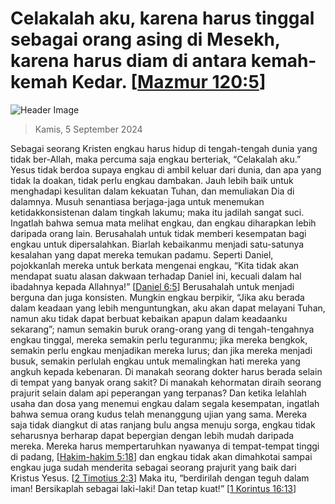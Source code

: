 
# Celakalah aku, karena harus tinggal sebagai orang asing di Mesekh, karena harus diam di antara kemah-kemah Kedar. [[Mazmur 120:5](http://alkitab.sabda.org/?Mazmur%20120:5)]

![Header Image](https://alkitab.app/slice/sunrise.jpg)

> Kamis, 5 September 2024

Sebagai seorang Kristen engkau harus hidup di tengah-tengah dunia yang tidak ber-Allah, maka percuma saja engkau berteriak, “Celakalah aku.” Yesus tidak berdoa supaya engkau di ambil keluar dari dunia, dan apa yang tidak Ia doakan, tidak perlu engkau dambakan. Jauh lebih baik untuk menghadapi kesulitan dalam kekuatan Tuhan, dan memuliakan Dia di dalamnya. Musuh senantiasa berjaga-jaga untuk menemukan ketidakkonsistenan dalam tingkah lakumu; maka itu jadilah sangat suci. Ingatlah bahwa semua mata melihat engkau, dan engkau diharapkan lebih daripada orang lain. Berusahalah untuk tidak memberi kesempatan bagi engkau untuk dipersalahkan. Biarlah kebaikanmu menjadi satu-satunya kesalahan yang dapat mereka temukan padamu. Seperti Daniel, pojokkanlah mereka untuk berkata mengenai engkau, “Kita tidak akan mendapat suatu alasan dakwaan terhadap Daniel ini, kecuali dalam hal ibadahnya kepada Allahnya!” [[Daniel 6:5](http://alkitab.sabda.org/?Daniel%206:5)] Berusahalah untuk menjadi berguna dan juga konsisten. Mungkin engkau berpikir, “Jika aku berada dalam keadaan yang lebih menguntungkan, aku akan dapat melayani Tuhan, namun aku tidak dapat berbuat kebaikan apapun dalam keadaanku sekarang”; namun semakin buruk orang-orang yang di tengah-tengahnya engkau tinggal, mereka semakin perlu teguranmu; jika mereka bengkok, semakin perlu engkau menjadikan mereka lurus; dan jika mereka menjadi busuk, semakin perlulah engkau untuk memalingkan hati mereka yang angkuh kepada kebenaran. Di manakah seorang dokter harus berada selain di tempat yang banyak orang sakit? Di manakah kehormatan diraih seorang prajurit selain dalam api peperangan yang terpanas? Dan ketika lelahlah usaha dan dosa yang menemui engkau dalam segala kesempatan, ingatlah bahwa semua orang kudus telah menanggung ujian yang sama. Mereka saja tidak diangkut di atas ranjang bulu angsa menuju sorga, engkau tidak seharusnya berharap dapat bepergian dengan lebih mudah daripada mereka. Mereka harus mempertaruhkan nyawanya di tempat-tempat tinggi di padang, [[Hakim-hakim 5:18](http://alkitab.sabda.org/?Hakim-hakim%205:18)] dan engkau tidak akan dimahkotai sampai engkau juga sudah menderita sebagai seorang prajurit yang baik dari Kristus Yesus. [[2 Timotius 2:3](http://alkitab.sabda.org/?2%20Timotius%202:3)] Maka itu, “berdirilah dengan teguh dalam iman! Bersikaplah sebagai laki-laki! Dan tetap kuat!” [[1 Korintus 16:13](http://alkitab.sabda.org/?1%20Korintus%2016:13)]
    